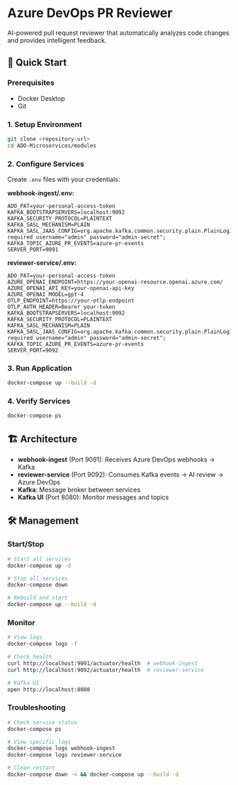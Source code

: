 # Azure DevOps PR Reviewer

AI-powered pull request reviewer that automatically analyzes code changes and provides intelligent feedback.

## 🚀 Quick Start

### Prerequisites
- Docker Desktop
- Git

### 1. Setup Environment
```bash
git clone <repository-url>
cd ADO-Microservices/modules
```

### 2. Configure Services
Create `.env` files with your credentials:

**webhook-ingest/.env:**
```env
ADO_PAT=your-personal-access-token
KAFKA_BOOTSTRAPSERVERS=localhost:9092
KAFKA_SECURITY_PROTOCOL=PLAINTEXT
KAFKA_SASL_MECHANISM=PLAIN
KAFKA_SASL_JAAS_CONFIG=org.apache.kafka.common.security.plain.PlainLoginModule required username="admin" password="admin-secret";
KAFKA_TOPIC_AZURE_PR_EVENTS=azure-pr-events
SERVER_PORT=9091
```

**reviewer-service/.env:**
```env
ADO_PAT=your-personal-access-token
AZURE_OPENAI_ENDPOINT=https://your-openai-resource.openai.azure.com/
AZURE_OPENAI_API_KEY=your-openai-api-key
AZURE_OPENAI_MODEL=gpt-4
OTLP_ENDPOINT=https://your-otlp-endpoint
OTLP_AUTH_HEADER=Bearer your-token
KAFKA_BOOTSTRAPSERVERS=localhost:9092
KAFKA_SECURITY_PROTOCOL=PLAINTEXT
KAFKA_SASL_MECHANISM=PLAIN
KAFKA_SASL_JAAS_CONFIG=org.apache.kafka.common.security.plain.PlainLoginModule required username="admin" password="admin-secret";
KAFKA_TOPIC_AZURE_PR_EVENTS=azure-pr-events
SERVER_PORT=9092
```

### 3. Run Application
```bash
docker-compose up --build -d
```

### 4. Verify Services
```bash
docker-compose ps
```

## 🏗️ Architecture

- **webhook-ingest** (Port 9091): Receives Azure DevOps webhooks → Kafka
- **reviewer-service** (Port 9092): Consumes Kafka events → AI review → Azure DevOps
- **Kafka**: Message broker between services
- **Kafka UI** (Port 8080): Monitor messages and topics

## 🛠️ Management

### Start/Stop
```bash
# Start all services
docker-compose up -d

# Stop all services
docker-compose down

# Rebuild and start
docker-compose up --build -d
```

### Monitor
```bash
# View logs
docker-compose logs -f

# Check health
curl http://localhost:9091/actuator/health  # webhook-ingest
curl http://localhost:9092/actuator/health  # reviewer-service

# Kafka UI
open http://localhost:8080
```

### Troubleshooting
```bash
# Check service status
docker-compose ps

# View specific logs
docker-compose logs webhook-ingest
docker-compose logs reviewer-service

# Clean restart
docker-compose down -v && docker-compose up --build -d
```
